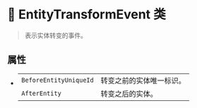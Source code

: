 # 🔖 EntityTransformEvent 类

>表示实体转变的事件。

## 属性
- 
    |||
    |-|-|
    |`BeforeEntityUniqueId`|转变之前的实体唯一标识。|
    |`AfterEntity`|转变之后的实体。|

